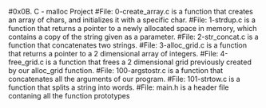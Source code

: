 #0x0B. C - malloc Project
#File: 0-create_array.c is a function that creates an array of chars, and initializes it with a specific char.
#File: 1-strdup.c is a function that returns a pointer to a newly allocated space in memory, which contains a copy of the string given as a parameter.
#File: 2-str_concat.c is a function that concatenates two strings.
#File: 3-alloc_grid.c is a function that returns a pointer to a 2 dimensional array of integers.
#File: 4-free_grid.c is a function that frees a 2 dimensional grid previously created by our alloc_grid function.
#File: 100-argstostr.c is a function that concatenates all the arguments of our program.
#File: 101-strtow.c is a function that splits a string into words.
#File: main.h is a header file contaning all the function prototypes
